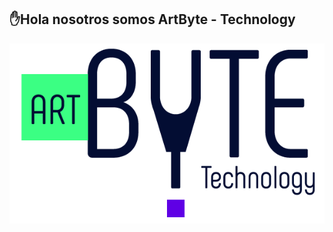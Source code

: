 ## ✋Hola nosotros somos ArtByte - Technology 


![Logo ArtByte](https://github.com/ArtByte4/artbyte-technology/blob/main/src/img/Logo%20_ART_BYTE.png)


